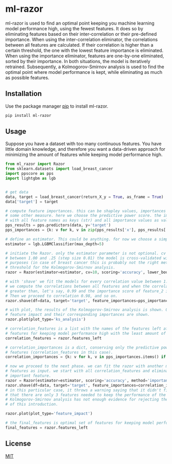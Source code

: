 # ml-razor

ml-razor is used to find an optimal point keeping you machine learning model performance high, using the fewest features. It does so by
eliminating features based on their inter-correlation or their pre-defined importance. When using the
inter-correlation eliminator, the correlations between all features are calculated. If their correlation is
higher than a certain threshold, the one with the lowest feature importance is eliminated. When using the
importance eliminator, features are one-by-one eliminated, sorted by their importance. In both situations,
the model is iteratively retrained. Subsequently, a Kolmogorov-Smirnov analysis is used to find the optimal point
where model performance is kept, while eliminating as much as possible features.

## Installation

Use the package manager [pip](https://pip.pypa.io/en/stable/) to install ml-razor.

```bash
pip install ml-razor
```

## Usage
Suppose you have a dataset with too many continuous features. You have little domain knowledge, and therefore
you want a data-driven approach for minimizing the amount of features while keeping model performance high.
```python
from ml_razor import Razor
from sklearn.datasets import load_breast_cancer
import ppscore as pps
import lightgbm as lgb


# get data
data, target = load_breast_cancer(return_X_y = True, as_frame = True)
data['target'] = target

# compute feature importances. this can be shapley values, importances from a random forest estimator for instance or
# some other measure. here we choose the predictive power score. the importances should be in the form of a dict,
# with all feature names as keys (str) and all importance values as values (float).
pps_results = pps.predictors(data, y='target')
pps_importances = {k: v for k, v in zip(pps_results['x'], pps_results['ppscore'])}

# define an estimator. This could be anything. for now we choose a simple lgbm classifier.
estimator = lgb.LGBMClassifier(max_depth=5)

# initiate the Razor. only the estimator parameter is not optional. cv = 10 means that for every correlation value
# between 1.00 and .25 (step size 0.01) the model is cross-validated with k=10. scoring='accuracy' for simplification
# purposes (in case of breast cancer this is probably not the right metric). p_alpha=.05 is the hypothesis testing
# threshold for the Kolmogorov-Smirnov analysis.
razor = Razor(estimator=estimator, cv=10, scoring='accuracy', lower_bound=.25, step=.01, method='correlation', p_alpha=.05)

# with 'shave' we fit the models for every correlation value between 1.00 and 0.25 with step size 0.01. this means,
# we compute the correlations between all features and when the correlation between feature_1 and feature_2 is
# greater than, let's say, 0.99 and the importance score of feature_2 is greater than feature_1, we drop feature_1.
# Then we proceed to correlation 0.98, and so on.
razor.shave(df=data, target='target', feature_importances=pps_importances)

# with plot, the results of the Kolmogorov-Smirnov analysis is shown. Or when setting plot_type to 'feature_impact', the
# feature impact and their corresponding importances are shown.
razor.plot(plot_type='ks_analysis')

# correlation_features is a list with the names of the features left after shaving with the razor. (i.e. optimal set of
# features for keeping model performance high with the least amount of features.)
correlation_features = razor.features_left

# correlation_importances is a dict, conserving only the predictive power scores (in this case) of the remaining
# features (correlation_features in this case).
correlation_importances = {k: v for k, v in pps_importances.items() if k in correlation_features}

# now we proceed to the next phase. we can fit the razor with another method ('importance'), using the correlation
# features as input. we start with all correlation_features and eliminate them one-by-one, beginning with the least
# important feature.
razor = Razor(estimator=estimator, scoring='accuracy', method='importance')
razor.shave(df=data, target='target', feature_importances=correlation_importances)
# in this particular case, it throws a warning saying that it didn't find an optimal point. this is due to the fact
# that there are only 3 features needed to keep the performance of the model high. with this little amount of data the
# Kolmogorov-Smirnov analysis has not enough evidence for rejecting the null-hypothesis. but this is beyond the scope
# of this introduction.

razor.plot(plot_type='feature_impact')

# the final_features is optimal set of features for keeping model performance high with the least amount of features.
final_features = razor.features_left
```
## License
[MIT](https://choosealicense.com/licenses/mit/)